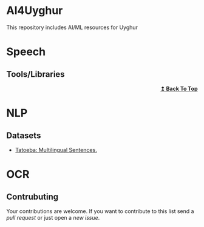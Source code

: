 # AI4Uyghur
This repository includes AI/ML resources for Uyghur

# Speech

## Tools/Libraries

<div align="right">
    <b><a href="#contents">↥ Back To Top</a></b>
</div>

# NLP


## Datasets
- [Tatoeba: Multilingual Sentences.](https://tatoeba.org/ug/downloads)


# OCR

## Contrubuting

Your contributions are welcome. If you want to contribute to this list send a _pull request_ or just open a _new issue_.
